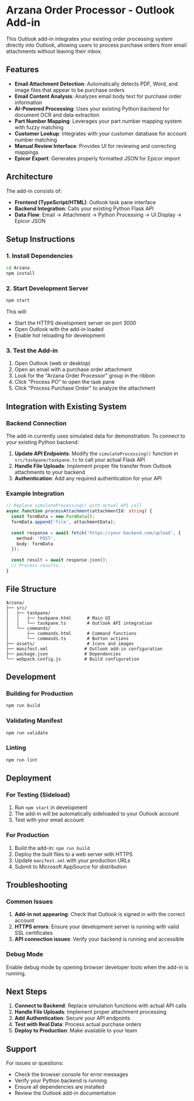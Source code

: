# Arzana Order Processor - Outlook Add-in

This Outlook add-in integrates your existing order processing system directly into Outlook, allowing users to process purchase orders from email attachments without leaving their inbox.

## Features

- **Email Attachment Detection**: Automatically detects PDF, Word, and image files that appear to be purchase orders
- **Email Content Analysis**: Analyzes email body text for purchase order information
- **AI-Powered Processing**: Uses your existing Python backend for document OCR and data extraction
- **Part Number Mapping**: Leverages your part number mapping system with fuzzy matching
- **Customer Lookup**: Integrates with your customer database for account number matching
- **Manual Review Interface**: Provides UI for reviewing and correcting mappings
- **Epicor Export**: Generates properly formatted JSON for Epicor import

## Architecture

The add-in consists of:

- **Frontend (TypeScript/HTML)**: Outlook task pane interface
- **Backend Integration**: Calls your existing Python Flask API
- **Data Flow**: Email → Attachment → Python Processing → UI Display → Epicor JSON

## Setup Instructions

### 1. Install Dependencies

```bash
cd Arzana
npm install
```

### 2. Start Development Server

```bash
npm start
```

This will:
- Start the HTTPS development server on port 3000
- Open Outlook with the add-in loaded
- Enable hot reloading for development

### 3. Test the Add-in

1. Open Outlook (web or desktop)
2. Open an email with a purchase order attachment
3. Look for the "Arzana Order Processor" group in the ribbon
4. Click "Process PO" to open the task pane
5. Click "Process Purchase Order" to analyze the attachment

## Integration with Existing System

### Backend Connection

The add-in currently uses simulated data for demonstration. To connect to your existing Python backend:

1. **Update API Endpoints**: Modify the `simulateProcessing()` function in `src/taskpane/taskpane.ts` to call your actual Flask API
2. **Handle File Uploads**: Implement proper file transfer from Outlook attachments to your backend
3. **Authentication**: Add any required authentication for your API

### Example Integration

```typescript
// Replace simulateProcessing() with actual API call
async function processAttachment(attachmentId: string) {
  const formData = new FormData();
  formData.append('file', attachmentData);
  
  const response = await fetch('https://your-backend.com/upload', {
    method: 'POST',
    body: formData
  });
  
  const result = await response.json();
  // Process results...
}
```

## File Structure

```
Arzana/
├── src/
│   ├── taskpane/
│   │   ├── taskpane.html      # Main UI
│   │   └── taskpane.ts        # Outlook API integration
│   └── commands/
│       ├── commands.html      # Command functions
│       └── commands.ts        # Button actions
├── assets/                    # Icons and images
├── manifest.xml              # Outlook add-in configuration
├── package.json              # Dependencies
└── webpack.config.js         # Build configuration
```

## Development

### Building for Production

```bash
npm run build
```

### Validating Manifest

```bash
npm run validate
```

### Linting

```bash
npm run lint
```

## Deployment

### For Testing (Sideload)

1. Run `npm start` in development
2. The add-in will be automatically sideloaded to your Outlook account
3. Test with your email account

### For Production

1. Build the add-in: `npm run build`
2. Deploy the built files to a web server with HTTPS
3. Update `manifest.xml` with your production URLs
4. Submit to Microsoft AppSource for distribution

## Troubleshooting

### Common Issues

1. **Add-in not appearing**: Check that Outlook is signed in with the correct account
2. **HTTPS errors**: Ensure your development server is running with valid SSL certificates
3. **API connection issues**: Verify your backend is running and accessible

### Debug Mode

Enable debug mode by opening browser developer tools when the add-in is running.

## Next Steps

1. **Connect to Backend**: Replace simulation functions with actual API calls
2. **Handle File Uploads**: Implement proper attachment processing
3. **Add Authentication**: Secure your API endpoints
4. **Test with Real Data**: Process actual purchase orders
5. **Deploy to Production**: Make available to your team

## Support

For issues or questions:
- Check the browser console for error messages
- Verify your Python backend is running
- Ensure all dependencies are installed
- Review the Outlook add-in documentation
